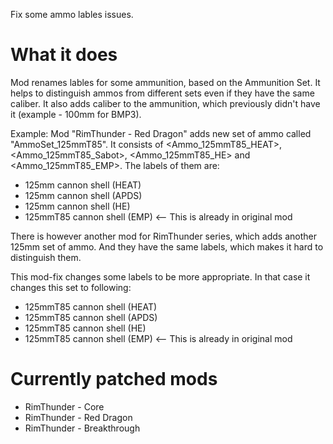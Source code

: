 Fix some ammo lables issues.

# What it does
Mod renames lables for some ammunition, based on the Ammunition Set. It helps to distinguish ammos from different sets even if they have the same caliber.
It also adds caliber to the ammunition, which previously didn't have it (example - 100mm for BMP3).

Example:
Mod "RimThunder - Red Dragon" adds new set of ammo called "AmmoSet_125mmT85".
It consists of <Ammo_125mmT85_HEAT>, <Ammo_125mmT85_Sabot>, <Ammo_125mmT85_HE> and <Ammo_125mmT85_EMP>.
The labels of them are:
- 125mm cannon shell (HEAT)
- 125mm cannon shell (APDS)
- 125mm cannon shell (HE)
- 125mmT85 cannon shell (EMP) <-- This is already in original mod

There is however another mod for RimThunder series, which adds another 125mm set of ammo. And they have the same labels, which makes it hard to distinguish them.

This mod-fix changes some labels to be more appropriate. In that case it changes this set to following:
- 125mmT85 cannon shell (HEAT)
- 125mmT85 cannon shell (APDS)
- 125mmT85 cannon shell (HE)
- 125mmT85 cannon shell (EMP) <-- This is already in original mod

# Currently patched mods
- RimThunder - Core
- RimThunder - Red Dragon
- RimThunder - Breakthrough
